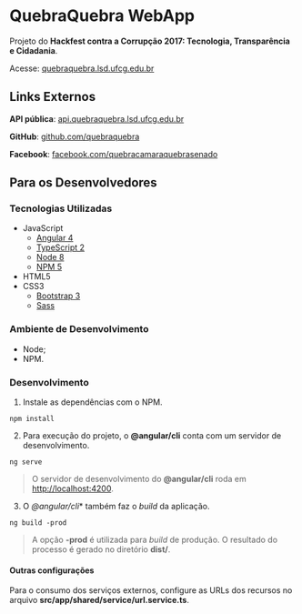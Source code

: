 # QuebraQuebra WebApp

Projeto do **Hackfest contra a Corrupção 2017: Tecnologia, Transparência e Cidadania**.

Acesse: [quebraquebra.lsd.ufcg.edu.br](http://quebraquebra.lsd.ufcg.edu.br)

## Links Externos

**API pública**: [api.quebraquebra.lsd.ufcg.edu.br](http://api.quebraquebra.lsd.ufcg.edu.br/)

**GitHub**: [github.com/quebraquebra](https://github.com/quebraquebra)

**Facebook**: [facebook.com/quebracamaraquebrasenado](https://www.facebook.com/quebracamaraquebrasenado)

## Para os Desenvolvedores

### Tecnologias Utilizadas

* JavaScript
  * [Angular 4](https://angular.io/)
  * [TypeScript 2](https://www.typescriptlang.org/)
  * [Node 8](https://nodejs.org/en/)
  * [NPM 5](https://www.npmjs.com/)
* HTML5
* CSS3
  * [Bootstrap 3](http://getbootstrap.com/)
  * [Sass](http://sass-lang.com/)

### Ambiente de Desenvolvimento

* Node;
* NPM.

### Desenvolvimento

1. Instale as dependências com o NPM.

```
npm install
```

2. Para execução do projeto, o **@angular/cli** conta com um servidor de desenvolvimento.

```
ng serve
```

> O servidor de desenvolvimento do **@angular/cli** roda em [http://localhost:4200](http://localhost:4200).

3. O *@angular/cli** também faz o *build* da aplicação.

```
ng build -prod
```

> A opção **-prod** é utilizada para *build* de produção. O resultado do processo é gerado no diretório **dist/**.

#### Outras configurações

Para o consumo dos serviços externos, configure as URLs dos recursos no arquivo **src/app/shared/service/url.service.ts**.
